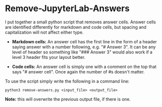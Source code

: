 # Remove-JupyterLab-Answers

I put together a small python script that removes answer cells. Answer cells are identified differently for markdown and code cells, but spacing and capitalization will not affect either type.

+ __Markdown cells:__ An answer cell has the first line in the form of a header saying answer with a number following, e.g. "# Answer 3". It can be any level of header so something like "### Answer 3" would also work if a level 3 header fits your layout better. 

+ __Code cells:__ An answer cell is simply one with a comment on the top that says "# answer cell". Once again the number of #s doesn't matter. 

To use the script simply write the following in a command line:

    python3 remove-answers.py <input_file> <output_file>

__Note:__ this will overwrite the previous output file, if there is one.
